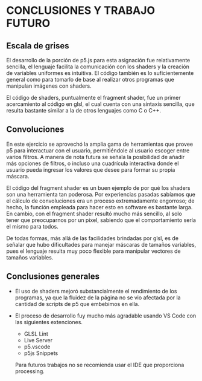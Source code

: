 # CONCLUSIONES Y TRABAJO FUTURO

## Escala de grises

El desarrollo de la porción de p5.js para esta asignación fue relativamente sencilla, el lenguaje facilita la comunicación con los shaders y la creación de variables uniformes es intuitiva. El código también es lo suficientemente general como para tomarlo de base al realizar otros programas que manipulan imágenes con shaders.

El código de shaders, puntualmente el fragment shader, fue un primer acercamiento al código en glsl, el cual cuenta con una sintaxis sencilla, que resulta bastante similar a la de otros lenguajes como C o C++.

## Convoluciones

En este ejercicio se aprovechó la amplia gama de herramientas que provee p5 para interactuar con el usuario, permitiéndole al usuario escoger entre varios filtros. A manera de nota futura se señala la posibilidad de añadir más opciones de filtros, o incluso una cuadrícula interactiva donde el usuario pueda ingresar los valores que desee para formar su propia máscara.

El código del fragment shader es un buen ejemplo de por qué los shaders son una herramienta tan poderosa. Por experiencias pasadas sabíamos que el cálculo de convoluciones era un proceso extremadamente engorroso; de hecho, la función empleada para hacer esto en software es bastante larga. En cambio, con el fragment shader resultó mucho más sencillo, al solo tener que preocuparnos por un pixel, sabiendo que el comportamiento sería el mismo para todos.


De todas formas, más allá de las facilidades brindadas por glsl, es de señalar que hubo dificultades para manejar máscaras de tamaños variables, pues el lenguaje resulta muy poco flexible para manipular vectores de tamaños variables.

## Conclusiones generales

- El uso de shaders mejoró substancialmente el rendimiento de los programas, ya que la fluidez de la página no se vio afectada por la cantidad de scripts de p5 que embebimos en ella.
- El proceso de desarrollo fuy mucho más agradable usando VS Code con las siguientes extenciones.
    - GLSL Lint
    - Live Server
    - p5.vscode
    - p5js Snippets

  Para futuros trabajos no se recomienda usar el IDE que proporciona processing.